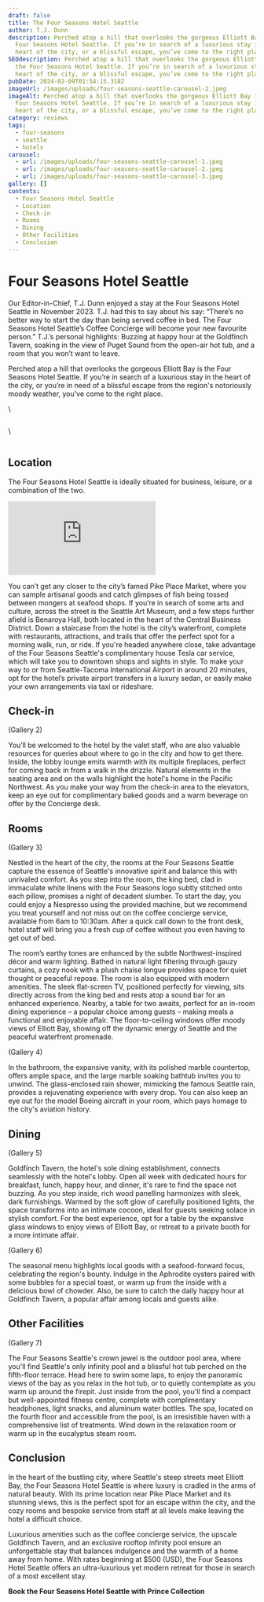 ```yaml
---
draft: false
title: The Four Seasons Hotel Seattle
author: T.J. Dunn
description: Perched atop a hill that overlooks the gorgeous Elliott Bay is the
  Four Seasons Hotel Seattle. If you’re in search of a luxurious stay in the
  heart of the city, or a blissful escape, you’ve come to the right place.
SEOdescription: Perched atop a hill that overlooks the gorgeous Elliott Bay is
  the Four Seasons Hotel Seattle. If you’re in search of a luxurious stay in the
  heart of the city, or a blissful escape, you’ve come to the right place.
pubDate: 2024-02-09T01:54:15.318Z
imageUrl: /images/uploads/four-seasons-seattle-carousel-2.jpeg
imageAlt: Perched atop a hill that overlooks the gorgeous Elliott Bay is the
  Four Seasons Hotel Seattle. If you’re in search of a luxurious stay in the
  heart of the city, or a blissful escape, you’ve come to the right place.
category: reviews
tags:
  - four-seasons
  - seattle
  - hotels
carousel:
  - url: /images/uploads/four-seasons-seattle-carousel-1.jpeg
  - url: /images/uploads/four-seasons-seattle-carousel-2.jpeg
  - url: /images/uploads/four-seasons-seattle-carousel-3.jpeg
gallery: []
contents:
  - Four Seasons Hotel Seattle
  - Location
  - Check-in
  - Rooms
  - Dining
  - Other Facilities
  - Conclusion
---
```

# Four Seasons Hotel Seattle

Our Editor-in-Chief, T.J. Dunn enjoyed a stay at the Four Seasons Hotel Seattle in November 2023. T.J. had this to say about his say: “There’s no better way to start the day than being served coffee in bed. The Four Seasons Hotel Seattle’s Coffee Concierge will become your new favourite person.” T.J.’s personal highlights: Buzzing at happy hour at the Goldfinch Tavern, soaking in the view of Puget Sound from the open-air hot tub, and a room that you won’t want to leave.

Perched atop a hill that overlooks the gorgeous Elliott Bay is the Four Seasons Hotel Seattle. If you’re in search of a luxurious stay in the heart of the city, or you’re in need of a blissful escape from the region's notoriously moody weather, you’ve come to the right place.

<div class="row row-cols-1 row-cols-lg-2 g-3 py-3 px-0">\
   <div class="col">
    <figure>
      <img class="grid-image" src="/images/uploads/four-seasons-seattle-1.jpeg" alt="" />
    </figure>\
  </div>
  <div class="col">
    <figure>
      <img class="grid-image" src="/images/uploads/four-seasons-seattle-2.jpeg" alt="" />
    </figure>
  </div>
</div>

## Location

The Four Seasons Hotel Seattle is ideally situated for business, leisure, or a combination of the two.

<iframe src="https://www.google.com/maps/embed?pb=!1m14!1m8!1m3!1d10759.80929808083!2d-122.3392357!3d47.6076167!3m2!1i1024!2i768!4f13.1!3m3!1m2!1s0x54906ab240b670b1%3A0x4d5c37f6622a3056!2sFour%20Seasons%20Hotel%20Seattle!5e0!3m2!1sen!2sca!4v1709679369254!5m2!1sen!2sca" style="border:0;" allowfullscreen="" loading="lazy" referrerpolicy="no-referrer-when-downgrade"></iframe>

You can’t get any closer to the city’s famed Pike Place Market, where you can sample artisanal goods and catch glimpses of fish being tossed between mongers at seafood shops. If you’re in search of some arts and culture, across the street is the Seattle Art Museum, and a few steps further afield is Benaroya Hall, both located in the heart of the Central Business District. Down a staircase from the hotel is the city’s waterfront, complete with restaurants, attractions, and trails that offer the perfect spot for a morning walk, run, or ride. If you're headed anywhere close, take advantage of the Four Seasons Seattle's complimentary house Tesla car service, which will take you to downtown shops and sights in style. To make your way to or from Seattle-Tacoma International Airport in around 20 minutes, opt for the hotel’s private airport transfers in a luxury sedan, or easily make your own arrangements via taxi or rideshare.

## Check-in

(Gallery 2)

You’ll be welcomed to the hotel by the valet staff, who are also valuable resources for queries about where to go in the city and how to get there. Inside, the lobby lounge emits warmth with its multiple fireplaces, perfect for coming back in from a walk in the drizzle. Natural elements in the seating area and on the walls highlight the hotel's home in the Pacific Northwest. As you make your way from the check-in area to the elevators, keep an eye out for complimentary baked goods and a warm beverage on offer by the Concierge desk.

## Rooms

(Gallery 3)

Nestled in the heart of the city, the rooms at the Four Seasons Seattle capture the essence of Seattle's innovative spirit and balance this with unrivaled comfort. As you step into the room, the king bed, clad in immaculate white linens with the Four Seasons logo subtly stitched onto each pillow, promises a night of decadent slumber. To start the day, you could enjoy a Nespresso using the provided machine, but we recommend you treat yourself and not miss out on the coffee concierge service, available from 6am to 10:30am. After a quick call down to the front desk, hotel staff will bring you a fresh cup of coffee without you even having to get out of bed.

The room’s earthy tones are enhanced by the subtle Northwest-inspired décor and warm lighting. Bathed in natural light filtering through gauzy curtains, a cozy nook with a plush chaise longue provides space for quiet thought or peaceful repose. The room is also equipped with modern amenities. The sleek flat-screen TV, positioned perfectly for viewing, sits directly across from the king bed and rests atop a sound bar for an enhanced experience. Nearby, a table for two awaits, perfect for an in-room dining experience – a popular choice among guests – making meals a functional and enjoyable affair. The floor-to-ceiling windows offer moody views of Elliott Bay, showing off the dynamic energy of Seattle and the peaceful waterfront promenade.

(Gallery 4)

In the bathroom, the expansive vanity, with its polished marble countertop, offers ample space, and the large marble soaking bathtub invites you to unwind. The glass-enclosed rain shower, mimicking the famous Seattle rain, provides a rejuvenating experience with every drop. You can also keep an eye out for the model Boeing aircraft in your room, which pays homage to the city's aviation history.

## Dining

(Gallery 5)

Goldfinch Tavern, the hotel's sole dining establishment, connects seamlessly with the hotel's lobby. Open all week with dedicated hours for breakfast, lunch, happy hour, and dinner, it's rare to find the space not buzzing. As you step inside, rich wood panelling harmonizes with sleek, dark furnishings. Warmed by the soft glow of carefully positioned lights, the space transforms into an intimate cocoon, ideal for guests seeking solace in stylish comfort. For the best experience, opt for a table by the expansive glass windows to enjoy views of Elliott Bay, or retreat to a private booth for a more intimate affair.

(Gallery 6)

The seasonal menu highlights local goods with a seafood-forward focus, celebrating the region's bounty. Indulge in the Aphrodite oysters paired with some bubbles for a special toast, or warm up from the inside with a delicious bowl of chowder. Also, be sure to catch the daily happy hour at Goldfinch Tavern, a popular affair among locals and guests alike. 

## Other Facilities

(Gallery 7)

The Four Seasons Seattle's crown jewel is the outdoor pool area, where you'll find Seattle's only infinity pool and a blissful hot tub perched on the fifth-floor terrace. Head here to swim some laps, to enjoy the panoramic views of the bay as you relax in the hot tub, or to quietly contemplate as you warm up around the firepit. Just inside from the pool, you'll find a compact but well-appointed fitness centre, complete with complimentary headphones, light snacks, and aluminum water bottles. The spa, located on the fourth floor and accessible from the pool, is an irresistible haven with a comprehensive list of treatments. Wind down in the relaxation room or warm up in the eucalyptus steam room. 

## Conclusion

In the heart of the bustling city, where Seattle's steep streets meet Elliott Bay, the Four Seasons Hotel Seattle is where luxury is cradled in the arms of natural beauty. With its prime location near Pike Place Market and its stunning views, this is the perfect spot for an escape within the city, and the cozy rooms and bespoke service from staff at all levels make leaving the hotel a difficult choice.

Luxurious amenities such as the coffee concierge service, the upscale Goldfinch Tavern, and an exclusive rooftop infinity pool ensure an unforgettable stay that balances indulgence and the warmth of a home away from home. With rates beginning at $500 (USD), the Four Seasons Hotel Seattle offers an ultra-luxurious yet modern retreat for those in search of a most excellent stay.

**Book the Four Seasons Hotel Seattle with Prince Collection**
